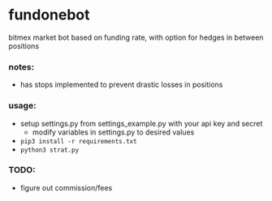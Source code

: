 # fundonebot

bitmex market bot
based on funding rate, with option for hedges in between positions

### notes:
- has stops implemented to prevent drastic losses in positions

### usage:
- setup settings.py from settings_example.py with your api key and secret
	- modify variables in settings.py to desired values
- `pip3 install -r requirements.txt`
- `python3 strat.py`

### TODO:
- figure out commission/fees
